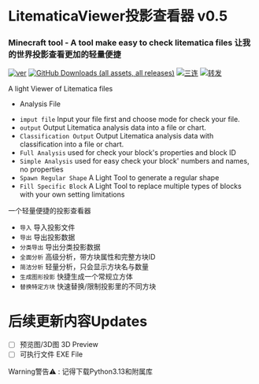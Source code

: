 LitematicaViewer投影查看器 v0.5
===============================

### Minecraft tool - A tool make easy to check litematica files 让我的世界投影查看更加的轻量便捷

[![ver](https://img.shields.io/badge/Version-beta_0.5.2-red)]()
[![GitHub Downloads (all assets, all releases)](https://img.shields.io/github/v/release/Albertchen857/LitematicaViewer)]()
[![三连](https://img.shields.io/badge/-一键三连-00A1D6?logo=bilibili&logoColor=white)](https://www.bilibili.com/video/BV1dq6yYoEvi/?spm_id_from=333.1387.homepage.video_card.click&vd_source=20c164cb28b2da114329d8728dad750f)
[![转发](https://img.shields.io/badge/-转发-00A1D6?logo=bilibili&logoColor=white)](https://space.bilibili.com/3494373232741268)

A light Viewer of Litematica files

- Analysis File

* `imput file` Input your file first and choose mode for check your file.
* `output` Output Litematica analysis data into a file or chart.
* `Classification Output` Output Litematica analysis data with classification into a file or chart.
* `Full Analysis` used for check your block's properties and block ID
* `Simple Analysis` used for easy check your block' numbers and names, no properties
* `Spawn Regular Shape` A Light Tool to generate a regular shape
* `Fill Specific Block` A Light Tool to replace multiple types of blocks with your own setting limitations

一个轻量便捷的投影查看器

* `导入` 导入投影文件
* `导出` 导出投影数据
* `分类导出` 导出分类投影数据
* `全面分析` 高级分析，带方块属性和完整方块ID
* `简洁分析` 轻量分析，只会显示方块名与数量
* `生成图形投影` 快捷生成一个常规立方体
* `替换特定方块` 快速替换/限制投影里的不同方块

# 后续更新内容Updates

* [ ]  预览图/3D图 3D Preview
* [ ]  可执行文件 EXE File

Warning警告⚠ : 记得下载Python3.13和附属库

